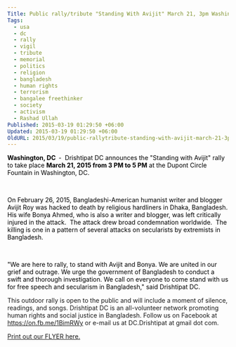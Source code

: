 ```yaml
---
Title: Public rally/tribute "Standing With Avijit" March 21, 3pm Washington DC.
Tags:
  - usa
  - dc
  - rally
  - vigil
  - tribute
  - memorial
  - politics
  - religion
  - bangladesh
  - human rights
  - terrorism
  - bangalee freethinker
  - society
  - activism
  - Rashad Ullah
Published: 2015-03-19 01:29:50 +06:00
Updated: 2015-03-19 01:29:50 +06:00
OldURL: 2015/03/19/public-rallytribute-standing-with-avijit-march-21-3pm-washington-dc/
---
```


<b><span style="color: #000000">Washington, DC</span><span style="color: #000000">  </span></b><span style="color: #000000">- </span><span style="color: #000000"> </span><span style="color: #000000">Drishtipat DC announces the "Standing with Avijit" rally to take place <strong>March 21, 2015 from 3 PM to 5 PM</strong> at the Dupont Circle Fountain in Washington, DC. </span>

<span style="color: #000000"> </span>

<span style="color: #000000">On February 26, 2015, Bangladeshi-American humanist writer and blogger Avijit Roy was hacked to death by religious hardliners in Dhaka, Bangladesh. His wife Bonya Ahmed, who is also a writer and blogger, was left critically injured in the attack.</span><span style="color: #000000">  </span><span style="color: #000000">The attack drew broad condemnation worldwide.</span><span style="color: #000000">  </span><span style="color: #000000">The killing is one in a pattern of several attacks on secularists by extremists in Bangladesh.</span>

<span style="color: #000000"> </span>

<span style="color: #000000">"We are here to rally, to stand with Avijit and Bonya. We are united in our grief and outrage. We urge the government of Bangladesh to conduct a swift and thorough investigation. We call on everyone to come stand with us for free speech and secularism in Bangladesh," said Drishtipat DC.</span>

This outdoor rally is open to the public and will include a moment of silence, readings, and songs.  Drishtipat DC is an all-volunteer network promoting human rights and social justice in Bangladesh.  Follow us on Facebook at https://on.fb.me/1BimRWy or e-mail us at DC.Drishtipat at gmail dot com.

<a href="https://enblog.muktomona.com/?attachment_id=3594" rel="attachment wp-att-3594">Print out our FLYER here.</a>
